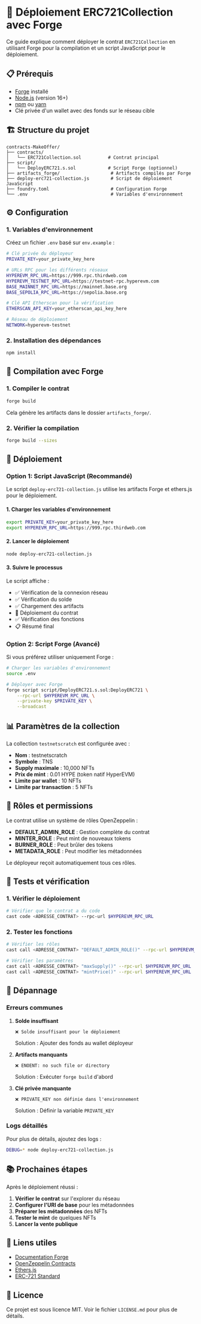 # 🚀 Déploiement ERC721Collection avec Forge

Ce guide explique comment déployer le contrat `ERC721Collection` en utilisant Forge pour la compilation et un script JavaScript pour le déploiement.

## 📋 Prérequis

- [Forge](https://book.getfoundry.sh/getting-started/installation) installé
- [Node.js](https://nodejs.org/) (version 16+)
- [npm](https://www.npmjs.com/) ou [yarn](https://yarnpkg.com/)
- Clé privée d'un wallet avec des fonds sur le réseau cible

## 🏗️ Structure du projet

```
contracts-MakeOffer/
├── contracts/
│   └── ERC721Collection.sol          # Contrat principal
├── script/
│   └── DeployERC721.s.sol            # Script Forge (optionnel)
├── artifacts_forge/                   # Artifacts compilés par Forge
├── deploy-erc721-collection.js        # Script de déploiement JavaScript
├── foundry.toml                       # Configuration Forge
└── .env                               # Variables d'environnement
```

## ⚙️ Configuration

### 1. Variables d'environnement

Créez un fichier `.env` basé sur `env.example` :

```bash
# Clé privée du déployeur
PRIVATE_KEY=your_private_key_here

# URLs RPC pour les différents réseaux
HYPEREVM_RPC_URL=https://999.rpc.thirdweb.com
HYPEREVM_TESTNET_RPC_URL=https://testnet-rpc.hyperevm.com
BASE_MAINNET_RPC_URL=https://mainnet.base.org
BASE_SEPOLIA_RPC_URL=https://sepolia.base.org

# Clé API Etherscan pour la vérification
ETHERSCAN_API_KEY=your_etherscan_api_key_here

# Réseau de déploiement
NETWORK=hyperevm-testnet
```

### 2. Installation des dépendances

```bash
npm install
```

## 🔨 Compilation avec Forge

### 1. Compiler le contrat

```bash
forge build
```

Cela génère les artifacts dans le dossier `artifacts_forge/`.

### 2. Vérifier la compilation

```bash
forge build --sizes
```

## 🚀 Déploiement

### Option 1: Script JavaScript (Recommandé)

Le script `deploy-erc721-collection.js` utilise les artifacts Forge et ethers.js pour le déploiement.

#### 1. Charger les variables d'environnement

```bash
export PRIVATE_KEY=your_private_key_here
export HYPEREVM_RPC_URL=https://999.rpc.thirdweb.com
```

#### 2. Lancer le déploiement

```bash
node deploy-erc721-collection.js
```

#### 3. Suivre le processus

Le script affiche :
- ✅ Vérification de la connexion réseau
- ✅ Vérification du solde
- ✅ Chargement des artifacts
- 🚀 Déploiement du contrat
- ✅ Vérification des fonctions
- 📋 Résumé final

### Option 2: Script Forge (Avancé)

Si vous préférez utiliser uniquement Forge :

```bash
# Charger les variables d'environnement
source .env

# Déployer avec Forge
forge script script/DeployERC721.s.sol:DeployERC721 \
    --rpc-url $HYPEREVM_RPC_URL \
    --private-key $PRIVATE_KEY \
    --broadcast
```

## 📊 Paramètres de la collection

La collection `testnetscratch` est configurée avec :

- **Nom** : testnetscratch
- **Symbole** : TNS
- **Supply maximale** : 10,000 NFTs
- **Prix de mint** : 0.01 HYPE (token natif HyperEVM)
- **Limite par wallet** : 10 NFTs
- **Limite par transaction** : 5 NFTs

## 🔐 Rôles et permissions

Le contrat utilise un système de rôles OpenZeppelin :

- **DEFAULT_ADMIN_ROLE** : Gestion complète du contrat
- **MINTER_ROLE** : Peut mint de nouveaux tokens
- **BURNER_ROLE** : Peut brûler des tokens
- **METADATA_ROLE** : Peut modifier les métadonnées

Le déployeur reçoit automatiquement tous ces rôles.

## 🧪 Tests et vérification

### 1. Vérifier le déploiement

```bash
# Vérifier que le contrat a du code
cast code <ADRESSE_CONTRAT> --rpc-url $HYPEREVM_RPC_URL
```

### 2. Tester les fonctions

```bash
# Vérifier les rôles
cast call <ADRESSE_CONTRAT> "DEFAULT_ADMIN_ROLE()" --rpc-url $HYPEREVM_RPC_URL

# Vérifier les paramètres
cast call <ADRESSE_CONTRAT> "maxSupply()" --rpc-url $HYPEREVM_RPC_URL
cast call <ADRESSE_CONTRAT> "mintPrice()" --rpc-url $HYPEREVM_RPC_URL
```

## 🚨 Dépannage

### Erreurs communes

1. **Solde insuffisant**
   ```
   ❌ Solde insuffisant pour le déploiement
   ```
   Solution : Ajouter des fonds au wallet déployeur

2. **Artifacts manquants**
   ```
   ❌ ENOENT: no such file or directory
   ```
   Solution : Exécuter `forge build` d'abord

3. **Clé privée manquante**
   ```
   ❌ PRIVATE_KEY non définie dans l'environnement
   ```
   Solution : Définir la variable `PRIVATE_KEY`

### Logs détaillés

Pour plus de détails, ajoutez des logs :

```bash
DEBUG=* node deploy-erc721-collection.js
```

## 📚 Prochaines étapes

Après le déploiement réussi :

1. **Vérifier le contrat** sur l'explorer du réseau
2. **Configurer l'URI de base** pour les métadonnées
3. **Préparer les métadonnées** des NFTs
4. **Tester le mint** de quelques NFTs
5. **Lancer la vente publique**

## 🔗 Liens utiles

- [Documentation Forge](https://book.getfoundry.sh/)
- [OpenZeppelin Contracts](https://docs.openzeppelin.com/contracts/)
- [Ethers.js](https://docs.ethers.org/)
- [ERC-721 Standard](https://eips.ethereum.org/EIPS/eip-721)

## 📄 Licence

Ce projet est sous licence MIT. Voir le fichier `LICENSE.md` pour plus de détails.
